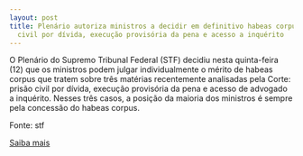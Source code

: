 ```yaml
---
layout: post
title: Plenário autoriza ministros a decidir em definitivo habeas corpus sobre prisão
  civil por dívida, execução provisória da pena e acesso a inquérito
---
```

<p>O Plenário do Supremo Tribunal Federal (STF) decidiu nesta quinta-feira (12) que os ministros podem julgar individualmente o mérito de habeas corpus que tratem sobre três matérias recentemente analisadas pela Corte: prisão civil por dívida, execução provisória da pena e acesso de advogado a inquérito. Nesses três casos, a posição da maioria dos ministros é sempre pela concessão do habeas corpus.</p><p>Fonte: stf</p><p><a href="http://www.stf.jus.br/portal/cms/verNoticiaDetalhe.asp?idConteudo=103229" target="_blank">Saiba mais </a></p>
